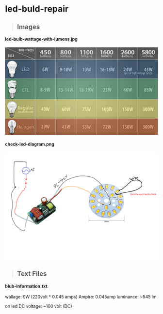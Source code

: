 # led-buld-repair
> ## Images

####  led-bulb-wattage-with-lumens.jpg
![led-bulb-wattage-with-lumens.jpg](./led-bulb-wattage-with-lumens.jpg 'led-bulb-wattage-with-lumens.jpg')
####  check-led-diagram.png
![check-led-diagram.png](./check-led-diagram.png 'check-led-diagram.png')
<br>

> ## Text Files

#### blub-information.txt

wallage: 9W (220volt * 0.045 amps)
Ampire: 0.045amp
luminance: ~945 lm

on led DC voltage: ~100 volt (DC)

<br>

